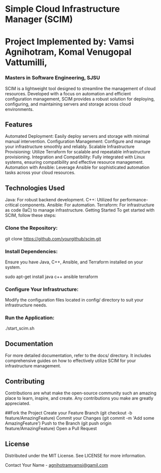 # Simple Cloud Infrastructure Manager (SCIM)

# Project Implemented by: Vamsi Agnihotram, Komal Venugopal Vattumilli, 
### Masters in Software Engineering, SJSU

SCIM is a lightweight tool designed to streamline the management of cloud resources. Developed with a focus on automation and efficient configuration management, SCIM provides a robust solution for deploying, configuring, and maintaining servers and storage across cloud environments.

## Features

 Automated Deployment: Easily deploy servers and storage with minimal manual intervention.
Configuration Management: Configure and manage your infrastructure smoothly and reliably.
Scalable Infrastructure Provisioning: Utilize Terraform for scalable and repeatable infrastructure provisioning.
Integration and Compatibility: Fully integrated with Linux systems, ensuring compatibility and effective resource management.
Automation with Ansible: Leverage Ansible for sophisticated automation tasks across your cloud resources.

## Technologies Used
Java: For robust backend development.
C++: Utilized for performance-critical components.
Ansible: For automation.
Terraform: For infrastructure as code (IaC) to manage infrastructure.
Getting Started
To get started with SCIM, follow these steps:

### Clone the Repository:

git clone https://github.com/yourgithub/scim.git

### Install Dependencies:

Ensure you have Java, C++, Ansible, and Terraform installed on your system.

sudo apt-get install java c++ ansible terraform

### Configure Your Infrastructure:
Modify the configuration files located in config/ directory to suit your infrastructure needs.

### Run the Application:
./start_scim.sh

## Documentation
For more detailed documentation, refer to the docs/ directory. It includes comprehensive guides on how to effectively utilize SCIM for your infrastructure management.

## Contributing
Contributions are what make the open-source community such an amazing place to learn, inspire, and create. Any contributions you make are greatly appreciated.

##Fork the Project
Create your Feature Branch (git checkout -b feature/AmazingFeature)
Commit your Changes (git commit -m 'Add some AmazingFeature')
Push to the Branch (git push origin feature/AmazingFeature)
Open a Pull Request

## License
Distributed under the MIT License. See LICENSE for more information.

Contact
Your Name - agnihotramvamsi@gamil.com
